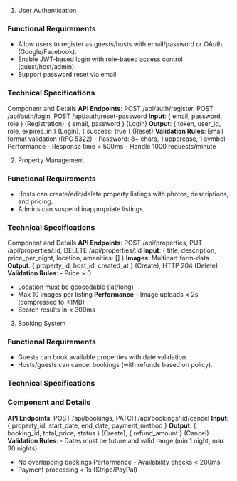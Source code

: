 1. User Authentication
### Functional Requirements
- Allow users to register as guests/hosts with email/password or OAuth (Google/Facebook).
- Enable JWT-based login with role-based access control (guest/host/admin).
- Support password reset via email.

### Technical Specifications
Component and Details
**API Endpoints**:	POST /api/auth/register, POST /api/auth/login, POST /api/auth/reset-password
**Input**: { email, password, role } (Registration), { email, password } (Login)
**Output**:	{ token, user_id, role, expires_in } (Login), { success: true } (Reset)
**Validation Rules**: Email format validation (RFC 5322)
    - Password: 8+ chars, 1 uppercase, 1 symbol
    - Performance	- Response time < 500ms
    - Handle 1000 requests/minute

2. Property Management
### Functional Requirements
- Hosts can create/edit/delete property listings with photos, descriptions, and pricing.
- Admins can suspend inappropriate listings.

### Technical Specifications
Component and Details
**API Endpoints**:	POST /api/properties, PUT /api/properties/:id, DELETE /api/properties/:id
**Input**:	{ title, description, price_per_night, location, amenities: [] }
**Images**: Multipart form-data
**Output**:	{ property_id, host_id, created_at } (Create), HTTP 204 (Delete)
**Validation Rules**:	- Price > 0
- Location must be geocodable (lat/long)
- Max 10 images per listing
**Performance**	- Image uploads < 2s (compressed to <1MB)
- Search results in < 300ms

3. Booking System
### Functional Requirements
- Guests can book available properties with date validation.
- Hosts/guests can cancel bookings (with refunds based on policy).

### Technical Specifications

### Component and Details
**API Endpoints**: POST /api/bookings, PATCH /api/bookings/:id/cancel
**Input**: { property_id, start_date, end_date, payment_method }
**Output**:	{ booking_id, total_price, status } (Create), { refund_amount } (Cancel)
**Validation Rules**: - Dates must be future and valid range (min 1 night, max 30 nights)
- No overlapping bookings
Performance	- Availability checks < 200ms
- Payment processing < 1s (Stripe/PayPal)
